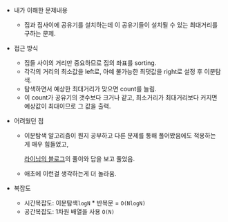* 내가 이해한 문제내용

  * 집과 집사이에 공유기를 설치하는데 이 공유기들이 설치될 수 있는 최대거리를 구하는 문제.
* 접근 방식
  * 집들 사이의 거리만 중요하므로 집의 좌표를 sorting.
  * 각각의 거리의 최소값을 left로, 아예 불가능한 최댓값을 right로 설정 후 이분탐색.
  * 탐색하면서 예상한 최대거리가 맞으면 count를 늘림.
  * 이 count가 공유기의 갯수보다 크거나 같고, 최소거리가 최대거리보다 커지면 예상값이 최대이므로 그 값을 출력.
* 어려웠던 점
  * 이분탐색 알고리즘이 뭔지 공부하고 다른 문제를 통해 풀어봤음에도 적용하는게 매우 힘들었고, 

    [라이님의 블로그](https://blog.naver.com/PostView.nhn?blogId=kks227&logNo=220444432628&parentCategoryNo=&categoryNo=302&viewDate=&isShowPopularPosts=false&from=postList)의 풀이와 답을 보고 풀었음.

  * 애초에 이런걸 생각하는게 더 놀라움.
* 복잡도
  * 시간복잡도: 이분탐색`logN` * 반복문 = `O(NlogN)`
  * 공간복잡도: 1차원 배열을 사용 `O(N)`

